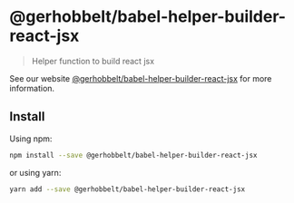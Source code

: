 # @gerhobbelt/babel-helper-builder-react-jsx

> Helper function to build react jsx

See our website [@gerhobbelt/babel-helper-builder-react-jsx](https://babeljs.io/docs/en/next/babel-helper-builder-react-jsx.html) for more information.

## Install

Using npm:

```sh
npm install --save @gerhobbelt/babel-helper-builder-react-jsx
```

or using yarn:

```sh
yarn add --save @gerhobbelt/babel-helper-builder-react-jsx
```
